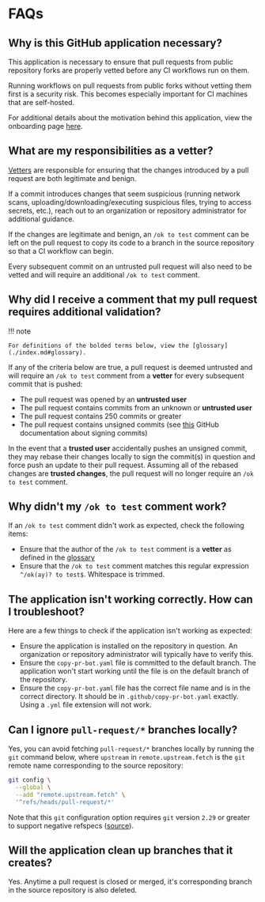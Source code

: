 # FAQs

## Why is this GitHub application necessary?

This application is necessary to ensure that pull requests from public repository forks are properly vetted before any CI workflows run on them.

Running workflows on pull requests from public forks without vetting them first is a security risk. This becomes especially important for CI machines that are self-hosted.

For additional details about the motivation behind this application, view the onboarding page [here](../../onboarding/index.md).

## What are my responsibilities as a vetter?

[Vetters](./index.md#glossary) are responsible for ensuring that the changes introduced by a pull request are both legitimate and benign.

If a commit introduces changes that seem suspicious (running network scans, uploading/downloading/executing suspicious files, trying to access secrets, etc.), reach out to an organization or repository administrator for additional guidance.

If the changes are legitimate and benign, an `/ok to test` comment can be left on the pull request to copy its code to a branch in the source repository so that a CI workflow can begin.

Every subsequent commit on an untrusted pull request will also need to be vetted and will require an additional `/ok to test` comment.

## Why did I receive a comment that my pull request requires additional validation?

!!! note

    For definitions of the bolded terms below, view the [glossary](./index.md#glossary).

If any of the criteria below are true, a pull request is deemed untrusted and will require an `/ok to test` comment from a **vetter** for every subsequent commit that is pushed:

- The pull request was opened by an **untrusted user**
- The pull request contains commits from an unknown or **untrusted user**
- The pull request contains 250 commits or greater
- The pull request contains unsigned commits (see [this](https://docs.github.com/en/authentication/managing-commit-signature-verification/about-commit-signature-verification) GitHub documentation about signing commits)

In the event that a **trusted user** accidentally pushes an unsigned commit, they may rebase their changes locally to sign the commit(s) in question and force push an update to their pull request. Assuming all of the rebased changes are **trusted changes**, the pull request will no longer require an `/ok to test` comment.

## Why didn't my `/ok to test` comment work?

If an `/ok to test` comment didn't work as expected, check the following items:

- Ensure that the author of the `/ok to test` comment is a **vetter** as defined in the [glossary](./index.md#glossary)
- Ensure that the `/ok to test` comment matches this regular expression `^/ok(ay)? to test$`. Whitespace is trimmed.

## The application isn't working correctly. How can I troubleshoot?

Here are a few things to check if the application isn't working as expected:

- Ensure the application is installed on the repository in question. An organization or repository administrator will typically have to verify this.
- Ensure the `copy-pr-bot.yaml` file is committed to the default branch. The application won't start working until the file is on the default branch of the repository.
- Ensure the `copy-pr-bot.yaml` file has the correct file name and is in the correct directory. It should be in `.github/copy-pr-bot.yaml` exactly. Using a `.yml` file extension will not work.

## Can I ignore `pull-request/*` branches locally?

Yes, you can avoid fetching `pull-request/*` branches locally by running the `git` command below, where `upstream` in `remote.upstream.fetch` is the `git` remote name corresponding to the source repository:

```sh
git config \
  --global \
  --add "remote.upstream.fetch" \
  '^refs/heads/pull-request/*'
```

Note that this `git` configuration option requires `git` version `2.29` or greater to support negative refspecs ([source](https://github.blog/2020-10-19-git-2-29-released/#user-content-negative-refspecs)).

## Will the application clean up branches that it creates?

Yes. Anytime a pull request is closed or merged, it's corresponding branch in the source repository is also deleted.
